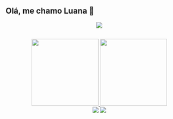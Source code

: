 ## Olá, me chamo Luana 🌸
<div align="center">
<img src="[https://i.pinimg.com/736x/0f/1a/87/0f1a874a46d5ce5bbe67738a05195416.jpg](https://data.whicdn.com/images/354320902/original.jpg)">
</div>




##

<div align="center">
<a href="https://github.com/seu-usuário-aqui">
<img height="180em" src="https://github-readme-stats.vercel.app/api/top-langs/?username=luanagbrm&layout=compact&langs_count=7&theme=dracula"/>
<img height="180em" src="https://github-readme-stats.vercel.app/api?username=luanagbrm&show_icons=true&theme=dracula"/> 
</div>
<div align="center">  
<a href="https://instagram.com/lvnabies" target="_blank"><img src="https://img.shields.io/badge/-Instagram-%23E4405F?style=for-the-badge&logo=instagram&logoColor=white" target="_blank"></a>
<a href = "mailto:luana.gr.macedo@gmail.com"><img src="https://img.shields.io/badge/Gmail-D14836?style=for-the-badge&logo=gmail&logoColor=white" target="_blank"></a>
 </div>

<!--
**luanagbrm/luanagbrm** is a ✨ _special_ ✨ repository because its `README.md` (this file) appears on your GitHub profile.

Here are some ideas to get you started:

- 🔭 I’m currently working on ...
- 🌱 I’m currently learning ...
- 👯 I’m looking to collaborate on ...
- 🤔 I’m looking for help with ...
- 💬 Ask me about ...
- 📫 How to reach me: ...
- 😄 Pronouns: ...
- ⚡ Fun fact: ...
-->

